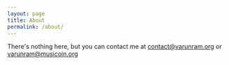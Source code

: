 ```yaml
---
layout: page
title: About
permalink: /about/
---
```


There's nothing here, but you can contact me at <a href="mailto:contact@varunram.org">contact@varunram.org</a> or <a href="mailto:varunram@musicoin.org">varunram@musicoin.org</a>
